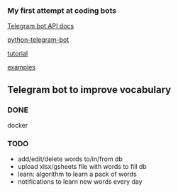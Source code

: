 ### My first attempt at coding bots

[Telegram bot API docs](https://core.telegram.org/bots/api)

[python-telegram-bot](https://github.com/python-telegram-bot/python-telegram-bot)

[tutorial](https://github.com/python-telegram-bot/python-telegram-bot/wiki/Extensions-%E2%80%93-Your-first-Bot)

[examples](https://github.com/python-telegram-bot/python-telegram-bot/tree/master/examples)


## Telegram bot to improve vocabulary

### DONE

docker

### TODO

+ add/edit/delete words to/in/from db
+ upload xlsx/gsheets file with words to fill db
+ learn: algorithm to learn a pack of words
+ notifications to learn new words every day
